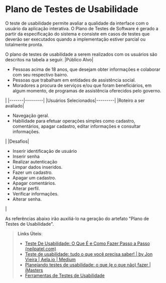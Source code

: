# Plano de Testes de Usabilidade

O teste de usabilidade permite avaliar a qualidade da interface com o usuário da aplicação interativa. O Plano de Testes de Software é gerado a partir da especificação do sistema e consiste em casos de testes que deverão ser executados quando a implementação estiver parcial ou totalmente pronta.

O plano de testes de usabilidade a serem realizados com os usuários são descritos na tabela a seguir.
|Público Alvo|<ul><li>Pessoas acima de 18 anos, que desejam obter informações e colaborar com seu respectivo bairro.</li><li>Pessoas que trabalham em entidades de assistência social.</li><li> Moradores a procura de serviços e/ou que foram beneficiários, em algum momento, de programas de assistência oferecidos pelo governo.</li></ul>|
|-------|---------|
|Usuários Selecionados|---------|
|Roteiro a ser avaliado|<ul><li>Navegação geral.</li> <li>Habilidade para efetuar operações simples como cadastro, comentários, apagar cadastro, editar informações e consultar informações.</li></ul>|
|Desafios|<ul><li>Inserir identificação de usuário</li><li>Inserir senha</li><li> Realizar autenticação</li><li>Limpar dados inseridos.</li><li>Fazer um cadastro.</li><li>Apagar um cadastro.</li><li>Apagar comentários.</li><li>Alterar perfil.</li><li>Verificar informações.</li><li>Alterar senha.</li></ul>|




As referências abaixo irão auxiliá-lo na geração do artefato "Plano de Testes de Usabilidade".

> **Links Úteis**:
> - [Teste De Usabilidade: O Que É e Como Fazer Passo a Passo (neilpatel.com)](https://neilpatel.com/br/blog/teste-de-usabilidade/)
> - [Teste de usabilidade: tudo o que você precisa saber! | by Jon Vieira | Aela.io | Medium](https://medium.com/aela/teste-de-usabilidade-o-que-voc%C3%AA-precisa-saber-39a36343d9a6/)
> - [Planejando testes de usabilidade: o que (e o que não) fazer | iMasters](https://imasters.com.br/design-ux/planejando-testes-de-usabilidade-o-que-e-o-que-nao-fazer/)
> - [Ferramentas de Testes de Usabilidade](https://www.usability.gov/how-to-and-tools/resources/templates.html)
